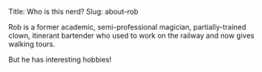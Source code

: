 Title: Who is this nerd?
Slug: about-rob

Rob is a former academic, semi-professional magician, partially-trained clown, itinerant bartender who used to work on the railway and now gives walking tours.

But he has interesting hobbies!